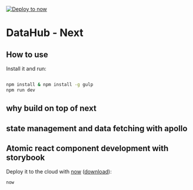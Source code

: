 [![Deploy to now](https://deploy.now.sh/static/button.svg)](https://deploy.now.sh/?repo=https://github.com/zeit/next.js/tree/master/examples/with-apollo-and-redux)
# DataHub - Next


## How to use

Install it and run:

```bash

npm install & npm install -g gulp
npm run dev
```

## why build on top of next


## state management and data fetching with apollo

## Atomic react component development with storybook



Deploy it to the cloud with [now](https://zeit.co/now) ([download](https://zeit.co/download)):

```bash
now
```
